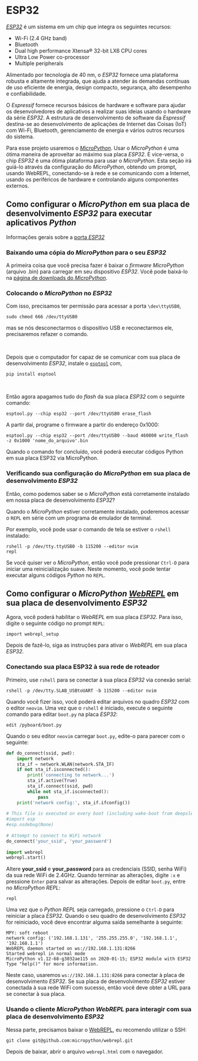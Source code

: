 # ESP32

[*ESP32*](https://docs.espressif.com/projects/esp-idf/en/latest/esp32/get-started/) é um sistema em um chip que integra os seguintes recursos:

- Wi-Fi (2.4 GHz band)
- Bluetooth
- Dual high performance Xtensa® 32-bit LX6 CPU cores
- Ultra Low Power co-processor
- Multiple peripherals

Alimentado por tecnologia de 40 nm, o *ESP32* fornece uma plataforma robusta e altamente integrada, que ajuda a atender às demandas contínuas de uso eficiente de energia, design compacto, segurança, alto desempenho e confiabilidade.

O *Espressif* fornece recursos básicos de hardware e software para ajudar os desenvolvedores de aplicativos a realizar suas ideias usando o hardware da série *ESP32*. A estrutura de desenvolvimento de software da *Espressif* destina-se ao desenvolvimento de aplicações de Internet das Coisas (IoT) com Wi-Fi, Bluetooth, gerenciamento de energia e vários outros recursos do sistema.

Para esse projeto usaremos o [*MicroPython*](https://docs.micropython.org/en/latest/esp32/quickref.html). Usar o *MicroPython* é uma ótima maneira de aproveitar ao máximo sua placa *ESP32*. E vice-versa, o chip *ESP32* é uma ótima plataforma para usar o *MicroPython*. Esta seção irá guiá-lo através da configuração do *MicroPython*, obtendo um prompt, usando WebREPL, conectando-se à rede e se comunicando com a Internet, usando os periféricos de hardware e controlando alguns componentes externos.

## Como configurar o *MicroPython* em sua placa de desenvolvimento *ESP32* para executar aplicativos *Python*

Informações gerais sobre a [porta *ESP32*](https://docs.micropython.org/en/latest/esp32/general.html)

### Baixando uma cópia do *MicroPython* para o seu *ESP32*

A primeira coisa que você precisa fazer é baixar o *firmware MicroPython* (arquivo .bin) para carregar em seu dispositivo *ESP32*. Você pode baixá-lo na [página de downloads do *MicroPython*](https://micropython.org/download/esp32/).

### Colocando o *MicroPython* no *ESP32*

Com isso, precisamos ter permissão para acessar a porta ``` \dev\ttyUSB0 ```,
```
sudo chmod 666 /dev/ttyUSB0 
```
mas se nós desconectarmos o dispositivo USB e reconectarmos ele, precisaremos refazer o comando.

<br />

Depois que o computador for capaz de se comunicar com sua placa de desenvolvimento *ESP32*, instale o [```esptool```](https://github.com/espressif/esptool) com,
```
pip install esptool
```

<br />

Então agora apagamos tudo do *flash* da sua placa *ESP32* com o seguinte comando:
```
esptool.py --chip esp32 --port /dev/ttyUSB0 erase_flash
```
A partir daí, programe o firmware a partir do endereço 0x1000:
```
esptool.py --chip esp32 --port /dev/ttyUSB0 --baud 460800 write_flash -z 0x1000 'nome_do_arquivo'.bin
```
Quando o comando for concluído, você poderá executar códigos Python em sua placa ESP32 via MicroPython.

### Verificando sua configuração do *MicroPython* em sua placa de desenvolvimento *ESP32*

Então, como podemos saber se o *MicroPython* está corretamente instalado em nossa placa de desenvolvimento *ESP32*?

Quando o *MicroPython* estiver corretamente instalado, poderemos acessar o ```REPL``` em série com um programa de emulador de terminal.

Por exemplo, você pode usar o comando de tela se estiver o ```rshell``` instalado:
```
rshell -p /dev/tty.ttyUSB0 -b 115200 --editor nvim 
repl
```
Se você quiser ver o *MicroPython*, então você pode pressionar ```Ctrl-D``` para iniciar uma reinicialização suave. Neste momento, você pode tentar executar alguns códigos *Python* no ```REPL```.

## Como configurar o *MicroPython* [*WebREPL*](https://docs.micropython.org/en/latest/esp8266/tutorial/repl.html#webrepl-a-prompt-over-wifi) em sua placa de desenvolvimento *ESP32*

Agora, você poderá habilitar o *WebREPL* em sua placa *ESP32*. Para isso, digite o seguinte código no prompt ```REPL```:
```
import webrepl_setup
```
Depois de fazê-lo, siga as instruções para ativar o *WebREPL* em sua placa *ESP32*.

### Conectando sua placa ESP32 à sua rede de roteador

Primeiro, use ```rshell``` para se conectar à sua placa *ESP32* via conexão serial:
```
rshell -p /dev/tty.SLAB_USBtoUART -b 115200 --editor nvim
```
Quando você fizer isso, você poderá editar arquivos no quadro *ESP32* com o editor ```neovim```.
Uma vez que o ```rshell``` é iniciado, execute o seguinte comando para editar ```boot.py``` na placa *ESP32*:
```
edit /pyboard/boot.py
```
Quando o seu editor ```neovim``` carregar ```boot.py```, edite-o para parecer com o seguinte:
```python
def do_connect(ssid, pwd):
    import network
    sta_if = network.WLAN(network.STA_IF)
    if not sta_if.isconnected():
        print('connecting to network...')
        sta_if.active(True)
        sta_if.connect(ssid, pwd)
        while not sta_if.isconnected():
            pass
    print('network config:', sta_if.ifconfig())
 
# This file is executed on every boot (including wake-boot from deepsleep)
#import esp
#esp.osdebug(None)
 
# Attempt to connect to WiFi network
do_connect('your_ssid', 'your_password')
 
import webrepl
webrepl.start()
```
Altere **your_ssid** e **your_password** para as credenciais (SSID, senha WiFi) da sua rede WiFi de 2.4GHz. Quando terminar as alterações, digite ```:x``` e pressione ```Enter``` para salvar as alterações.
Depois de editar ```boot.py```, entre no *MicroPython REPL*:
```
repl
```
Uma vez que o *Python REPL* seja carregado, pressione o ```Ctrl-D``` para reiniciar a placa *ESP32*. Quando o seu quadro de desenvolvimento *ESP32* for reiniciado, você deve encontrar alguma saída semelhante à seguinte:
```
MPY: soft reboot
network config: ('192.168.1.131', '255.255.255.0', '192.168.1.1', '192.168.1.1')
WebREPL daemon started on ws://192.168.1.131:8266
Started webrepl in normal mode
MicroPython v1.12-68-g3032ae115 on 2020-01-15; ESP32 module with ESP32
Type "help()" for more information.
```
Neste caso, usaremos ```ws://192.168.1.131:8266``` para conectar à placa de desenvolvimento *ESP32*. Se sua placa de desenvolvimento *ESP32* estiver conectada à sua rede WiFi com sucesso, então você deve obter a URL para se conectar à sua placa.

### Usando o cliente *MicroPython WebREPL* para interagir com sua placa de desenvolvimento *ESP32*

Nessa parte, precisamos baixar o [WebREPL](https://github.com/micropython/webrepl), eu recomendo utilizar o SSH:
```
git clone git@github.com:micropython/webrepl.git
```
Depois de baixar, abrir o arquivo ```webrepl.html``` com o navegador.
